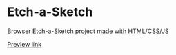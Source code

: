 # Etch-a-Sketch

Browser Etch-a-Sketch project made with HTML/CSS/JS

[Preview link](https://abbrshv.github.io/etch-a-sketch/)